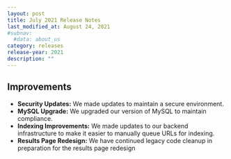 ```yaml
---
layout: post
title: July 2021 Release Notes
last_modified_at: August 24, 2021
#subnav:
  #data: about_us
category: releases
release-year: 2021
description: ""
---
```

## Improvements

* **Security Updates:** We made updates to maintain a secure environment.
* **MySQL Upgrade:** We upgraded our version of MySQL to maintain compliance.
* **Indexing Improvements:** We made updates to our backend infrastructure to make it easier to manually queue URLs for indexing.
* **Results Page Redesign:** We have continued legacy code cleanup in preparation for the results page redesign